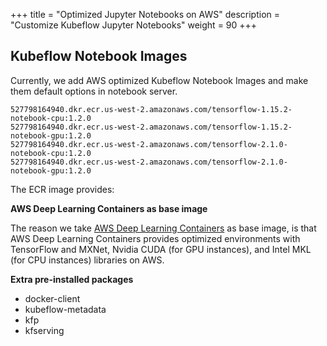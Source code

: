 +++
title = "Optimized Jupyter Notebooks on AWS"
description = "Customize Kubeflow Jupyter Notebooks"
weight = 90
+++

## Kubeflow Notebook Images

Currently, we add AWS optimized Kubeflow Notebook Images and make them default options in notebook server.

```
527798164940.dkr.ecr.us-west-2.amazonaws.com/tensorflow-1.15.2-notebook-cpu:1.2.0
527798164940.dkr.ecr.us-west-2.amazonaws.com/tensorflow-1.15.2-notebook-gpu:1.2.0
527798164940.dkr.ecr.us-west-2.amazonaws.com/tensorflow-2.1.0-notebook-cpu:1.2.0
527798164940.dkr.ecr.us-west-2.amazonaws.com/tensorflow-2.1.0-notebook-gpu:1.2.0
```

The ECR image provides:
 
**AWS Deep Learning Containers as base image**

The reason we take [AWS Deep Learning Containers](https://docs.aws.amazon.com/deep-learning-containers/latest/devguide/what-is-dlc.html) as base image, is that AWS Deep Learning Containers provides optimized environments with TensorFlow and MXNet, Nvidia CUDA (for GPU instances), and Intel MKL (for CPU instances) libraries on AWS.

**Extra pre-installed packages**
- docker-client
- kubeflow-metadata
- kfp
- kfserving
